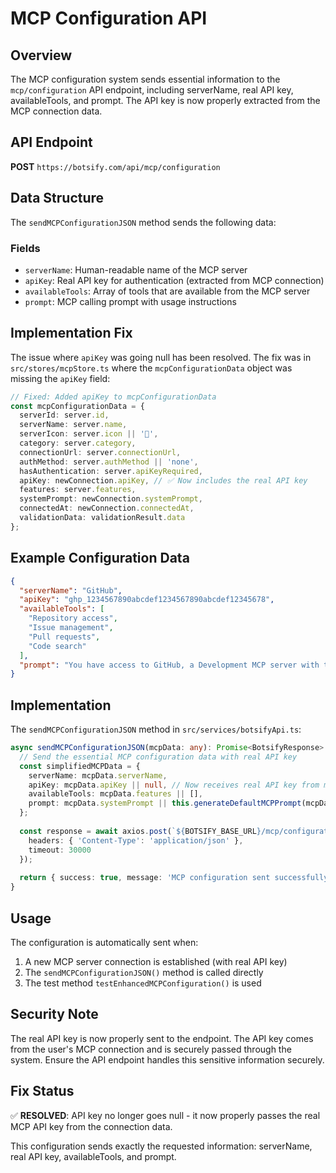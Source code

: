 # MCP Configuration API

## Overview

The MCP configuration system sends essential information to the `mcp/configuration` API endpoint, including serverName, real API key, availableTools, and prompt. The API key is now properly extracted from the MCP connection data.

## API Endpoint

**POST** `https://botsify.com/api/mcp/configuration`

## Data Structure

The `sendMCPConfigurationJSON` method sends the following data:

### Fields
- `serverName`: Human-readable name of the MCP server
- `apiKey`: Real API key for authentication (extracted from MCP connection)
- `availableTools`: Array of tools that are available from the MCP server
- `prompt`: MCP calling prompt with usage instructions

## Implementation Fix

The issue where `apiKey` was going null has been resolved. The fix was in `src/stores/mcpStore.ts` where the `mcpConfigurationData` object was missing the `apiKey` field:

```typescript
// Fixed: Added apiKey to mcpConfigurationData
const mcpConfigurationData = {
  serverId: server.id,
  serverName: server.name,
  serverIcon: server.icon || '🔗',
  category: server.category,
  connectionUrl: server.connectionUrl,
  authMethod: server.authMethod || 'none',
  hasAuthentication: server.apiKeyRequired,
  apiKey: newConnection.apiKey, // ✅ Now includes the real API key
  features: server.features,
  systemPrompt: newConnection.systemPrompt,
  connectedAt: newConnection.connectedAt,
  validationData: validationResult.data
};
```

## Example Configuration Data

```json
{
  "serverName": "GitHub",
  "apiKey": "ghp_1234567890abcdef1234567890abcdef12345678",
  "availableTools": [
    "Repository access",
    "Issue management", 
    "Pull requests",
    "Code search"
  ],
  "prompt": "You have access to GitHub, a Development MCP server with the following capabilities:\n\nAVAILABLE TOOLS:\n- Repository access\n- Issue management\n- Pull requests\n- Code search\n\nUSAGE INSTRUCTIONS:\n1. Use this MCP server when users request operations related to: Repository access, Issue management, Pull requests, Code search\n2. Authentication: Required (api_key)\n3. Connection URL: https://api.github.com\n\nMCP CALLING GUIDELINES:\n- Always verify the server is available before making requests\n- Handle authentication errors gracefully\n- Provide clear feedback about server operations\n- Use appropriate error handling for network issues\n\nWhen calling this MCP server:\n1. Explain what operation you're performing\n2. Show the results clearly to the user\n3. Handle any errors with helpful messages\n4. Suggest alternatives if the operation fails\n\nServer Status: Connected and ready for use."
}
```

## Implementation

The `sendMCPConfigurationJSON` method in `src/services/botsifyApi.ts`:

```typescript
async sendMCPConfigurationJSON(mcpData: any): Promise<BotsifyResponse> {
  // Send the essential MCP configuration data with real API key
  const simplifiedMCPData = {
    serverName: mcpData.serverName,
    apiKey: mcpData.apiKey || null, // Now receives real API key from mcpStore
    availableTools: mcpData.features || [],
    prompt: mcpData.systemPrompt || this.generateDefaultMCPPrompt(mcpData)
  };
  
  const response = await axios.post(`${BOTSIFY_BASE_URL}/mcp/configuration`, simplifiedMCPData, {
    headers: { 'Content-Type': 'application/json' },
    timeout: 30000
  });
  
  return { success: true, message: 'MCP configuration sent successfully', data: response.data };
}
```

## Usage

The configuration is automatically sent when:
1. A new MCP server connection is established (with real API key)
2. The `sendMCPConfigurationJSON()` method is called directly
3. The test method `testEnhancedMCPConfiguration()` is used

## Security Note

The real API key is now properly sent to the endpoint. The API key comes from the user's MCP connection and is securely passed through the system. Ensure the API endpoint handles this sensitive information securely.

## Fix Status

✅ **RESOLVED**: API key no longer goes null - it now properly passes the real MCP API key from the connection data.

This configuration sends exactly the requested information: serverName, real API key, availableTools, and prompt. 
